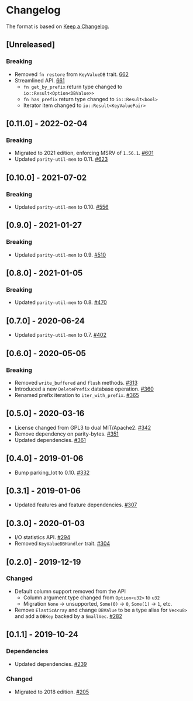 # Changelog

The format is based on [Keep a Changelog].

[Keep a Changelog]: http://keepachangelog.com/en/1.0.0/

## [Unreleased]
### Breaking
- Removed `fn restore` from `KeyValueDB` trait. [662](https://github.com/paritytech/parity-common/pull/662)
- Streamlined API. [661](https://github.com/paritytech/parity-common/pull/661)
  - `fn get_by_prefix` return type changed to `io::Result<Option<DBValue>>`
  - `fn has_prefix` return type changed to `io::Result<bool>`
  - Iterator item changed to `io::Result<KeyValuePair>`

## [0.11.0] - 2022-02-04
### Breaking
- Migrated to 2021 edition, enforcing MSRV of `1.56.1`. [#601](https://github.com/paritytech/parity-common/pull/601)
- Updated `parity-util-mem` to 0.11. [#623](https://github.com/paritytech/parity-common/pull/623)

## [0.10.0] - 2021-07-02
### Breaking
- Updated `parity-util-mem` to 0.10. [#556](https://github.com/paritytech/parity-common/pull/556)

## [0.9.0] - 2021-01-27
### Breaking
- Updated `parity-util-mem` to 0.9. [#510](https://github.com/paritytech/parity-common/pull/510)

## [0.8.0] - 2021-01-05
### Breaking
- Updated `parity-util-mem` to 0.8. [#470](https://github.com/paritytech/parity-common/pull/470)

## [0.7.0] - 2020-06-24
- Updated `parity-util-mem` to 0.7. [#402](https://github.com/paritytech/parity-common/pull/402)

## [0.6.0] - 2020-05-05
### Breaking
- Removed `write_buffered` and `flush` methods. [#313](https://github.com/paritytech/parity-common/pull/313)
- Introduced a new `DeletePrefix` database operation. [#360](https://github.com/paritytech/parity-common/pull/360)
- Renamed prefix iteration to `iter_with_prefix`. [#365](https://github.com/paritytech/parity-common/pull/365)

## [0.5.0] - 2020-03-16
- License changed from GPL3 to dual MIT/Apache2. [#342](https://github.com/paritytech/parity-common/pull/342)
- Remove dependency on parity-bytes. [#351](https://github.com/paritytech/parity-common/pull/351)
- Updated dependencies. [#361](https://github.com/paritytech/parity-common/pull/361)

## [0.4.0] - 2019-01-06
- Bump parking_lot to 0.10. [#332](https://github.com/paritytech/parity-common/pull/332)

## [0.3.1] - 2019-01-06
- Updated features and feature dependencies. [#307](https://github.com/paritytech/parity-common/pull/307)

## [0.3.0] - 2020-01-03
- I/O statistics API. [#294](https://github.com/paritytech/parity-common/pull/294)
- Removed `KeyValueDBHandler` trait. [#304](https://github.com/paritytech/parity-common/pull/304)

## [0.2.0] - 2019-12-19
### Changed
- Default column support removed from the API
  - Column argument type changed from `Option<u32>` to `u32`
  - Migration `None` -> unsupported, `Some(0)` -> `0`, `Some(1)` -> `1`, etc.
- Remove `ElasticArray` and change `DBValue` to be a type alias for `Vec<u8>` and add a `DBKey` backed by a `SmallVec`.  [#282](https://github.com/paritytech/parity-common/pull/282)

## [0.1.1] - 2019-10-24
### Dependencies
- Updated dependencies. [#239](https://github.com/paritytech/parity-common/pull/239)
### Changed
- Migrated to 2018 edition. [#205](https://github.com/paritytech/parity-common/pull/205)
